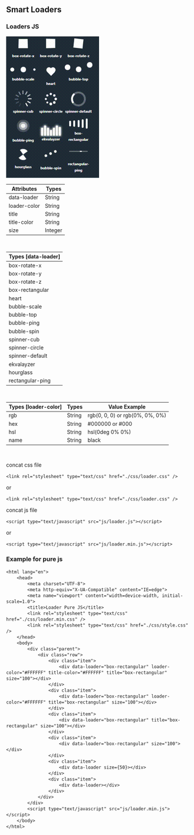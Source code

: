 ## Smart Loaders

### Loaders JS

<img src="https://raw.githubusercontent.com/AmurKhoyetsyan/react-js-loader/master/img/loader.gif" alt="loader" />

|Attributes     | Types    |
| ------------- | -------- |
| data-loader   | String   |
| loader-color  | String   |
| title         | String   |
| title-color   | String   |
| size          | Integer  |

<br/>

| Types [data-loader] |
| ------------------- |
| box-rotate-x        |
| box-rotate-y        |
| box-rotate-z        |
| box-rectangular     |
| heart               |
| bubble-scale        |
| bubble-top          |
| bubble-ping         |
| bubble-spin         |
| spinner-cub         |
| spinner-circle      |
| spinner-default     |
| ekvalayzer          |
| hourglass           |
| rectangular-ping    |

<br />

| Types [loader-color] | Types    | Value Example                   |
| -------------------- | -------- | ------------------------------- |
| rgb                  | String   | rgb(0, 0, 0) or rgb(0%, 0%, 0%) |
| hex                  | String   | #000000 or #000                 |
| hsl                  | String   | hsl(0deg 0% 0%)                 |
| name                 | String   | black                           |


<br/>

concat css file

    <link rel="stylesheet" type="text/css" href="./css/loader.css" />
    
or
    
    <link rel="stylesheet" type="text/css" href="./css/loader.css" />


concat js file

    <script type="text/javascript" src="js/loader.js"></script>
    
or

    <script type="text/javascript" src="js/loader.min.js"></script>
    
    
### Example for pure js

    <html lang="en">
        <head>
            <meta charset="UTF-8">
            <meta http-equiv="X-UA-Compatible" content="IE=edge">
            <meta name="viewport" content="width=device-width, initial-scale=1.0">
            <title>Loader Pure JS</title>
            <link rel="stylesheet" type="text/css" href="./css/loader.min.css" />
            <link rel="stylesheet" type="text/css" href="./css/style.css" />
        </head>
        <body>
            <div class="parent">
                <div class="row">
                    <div class="item">
                        <div data-loader="box-rectangular" loader-color="#FFFFFF" title-color="#FFFFFF" title="box-rectangular" size="100"></div>
                    </div>
                    <div class="item">
                        <div data-loader="box-rectangular" loader-color="#FFFFFF" title="box-rectangular" size="100"></div>
                    </div>
                    <div class="item">
                        <div data-loader="box-rectangular" title="box-rectangular" size="100"></div>
                    </div>
                    <div class="item">
                        <div data-loader="box-rectangular" size="100"></div>
                    </div>
                    <div class="item">
                        <div data-loader size={50}></div>
                    </div>
                    <div class="item">
                        <div data-loader></div>
                    </div>
                </div>
            </div>
            <script type="text/javascript" src="js/loader.min.js"></script>
        </body>
    </html>
